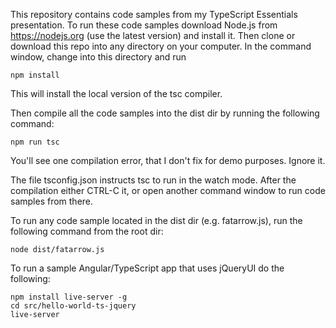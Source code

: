 This repository contains code samples from my TypeScript Essentials presentation. To run these code samples download Node.js from https://nodejs.org (use the latest version) and install it. Then clone or download this repo into any directory on your computer. In the command window, change into this directory and run 
```
npm install
``` 

This will install the local version of the tsc compiler.

Then compile all the code samples into the dist dir by running the following command:
```
npm run tsc
```

You'll see one compilation error, that I don't fix for demo purposes. Ignore it.

The file tsconfig.json instructs tsc to run in the watch mode. After the compilation either CTRL-C it, or open another command window to run code samples from there.

To run any code sample located in the dist dir (e.g. fatarrow.js), run the following command from the root dir:
```
node dist/fatarrow.js
```

To run a sample Angular/TypeScript app that uses jQueryUI do the following:
 ```
 npm install live-server -g 
 cd src/hello-world-ts-jquery 
 live-server
 ```



